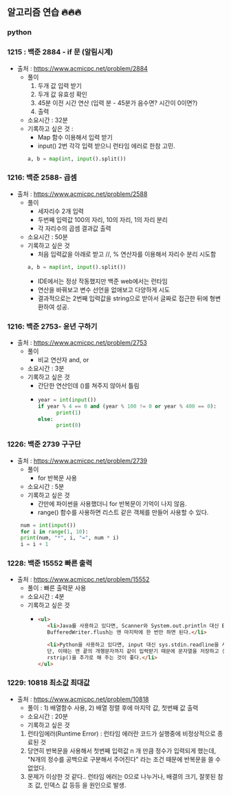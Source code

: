 ## 알고리즘 연습 🔥🔥🔥

### python
  ### 1215 : 백준 2884 - if 문 (알림시계)
  + 출처 : https://www.acmicpc.net/problem/2884
    + 풀이
      1) 두개 값 입력 받기
      2) 두개 값 유효성 확인
      3) 45분 이전 시간 연산 (입력 분 - 45분가 음수면? 시간이 0이면?) 
      4) 출력
    + 소요시간 : 32분 
    + 기록하고 싶은 것 : 
      + Map 함수 이용해서 입력 받기
      + input() 2번 각각 입력 받으니 런타임 에러로 한참 고민. 
      ```python
      a, b = map(int, input().split())
      ```
### 1216: 백준 2588- 곱셈
  + 출처 : https://www.acmicpc.net/problem/2588
      + 풀이
        + 세자리수 2개 입력 
        + 두번째 입력값 100의 자리, 10의 자리, 1의 자리 분리
        + 각 자리수의 곱셈 결과값 출력
      + 소요시간 : 50분
      + 기록하고 싶은 것 
        + 처음 입력값을 아래로 받고 //, % 연산자를 이용해서 자리수 분리 시도함
        ```python
        a, b = map(int, input().split())
        ```
        + IDE에서는 정상 작동했지만 백준 web에서는 런타임
        + 연산을 바꿔보고 변수 선언을 없애보고 다양하게 시도
        + 결과적으로는 2번째 입력값을 string으로 받아서 글짜로 접근한 뒤에 형변환하여 성공.
    
### 1216: 백준 2753- 윤년 구하기
   + 출처 : https://www.acmicpc.net/problem/2753
        + 풀이
          + 비교 연산자 and, or 
        + 소요시간 : 3분
        + 기록하고 싶은 것
          + 간단한 연산인데 ()를 쳐주지 않아서 틀림
          + ```python
            year = int(input())
            if year % 4 == 0 and (year % 100 != 0 or year % 400 == 0):
                  print(1)
            else:
                  print(0)
            ```
### 1226: 백준 2739 구구단
   + 출처 : https://www.acmicpc.net/problem/2739
     + 풀이
       + for 반복문 사용
     * 소요시간 : 5분
     * 기록하고 싶은 것
       * 간만에 파이썬을 사용했더니 for 반복문이 기억이 나지 않음.
       * range() 함수를 사용하면 리스트 같은 객체를 만들어 사용할 수 있다.
     ``` python
      num = int(input())
      for i in range(1, 10):
      print(num, "*", i, "=", num * i)
      i = i + 1
     ```
### 1228: 백준 15552 빠른 출력
   + 출처 : https://www.acmicpc.net/problem/15552
     + 풀이 : 빠른 출력문 사용
     + 소요시간 : 4분
     + 기록하고 싶은 것
       + ```html
         <ul>
            <li>Java를 사용하고 있다면, Scanner와 System.out.println 대신 BufferedReader와 BufferedWriter를 사용할 수 있다. 
            BufferedWriter.flush는 맨 마지막에 한 번만 하면 된다.</li>
       
            <li>Python을 사용하고 있다면, input 대신 sys.stdin.readline을 사용할 수 있다. 
            단, 이때는 맨 끝의 개행문자까지 같이 입력받기 때문에 문자열을 저장하고 싶을 경우 .
            rstrip()을 추가로 해 주는 것이 좋다.</li>
         </ul>
         ```
### 1229: 10818 최소값 최대값
   + 출처 : https://www.acmicpc.net/problem/10818
     + 풀이 : 1) 배열함수 사용, 2) 배열 정렬 후에 마지막 값, 첫번째 값 출력
     + 소요시간 : 20분
     + 기록하고 싶은 것
     1) 런타임에러(Runtime Error) : 런타임 에러란 코드가 실행중에 비정상적으로 종료된 것
     2) 당연히 반복문을 사용해서 첫번째 입력값 n 개 만큼 정수가 입력되게 했는데, "N개의 정수를 공백으로 구분해서 주어진다" 라는 조건 때문에 반복문을 쓸 수 없었다. 
     3) 문제가 이상한 것 같다.. 런타임 에러는 0으로 나누거나, 배결의 크기, 잘못된 참조 값, 인덱스 값 등등 을 원인으로 발생.
       